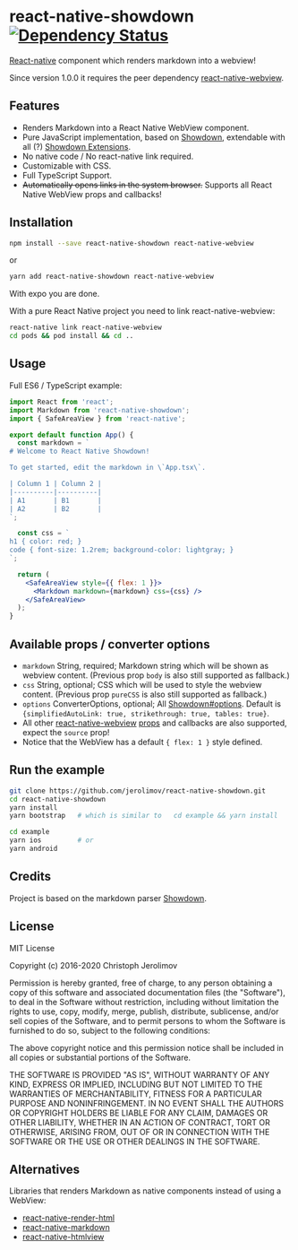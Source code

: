 # react-native-showdown [![Dependency Status][dependency-image]][dependency-url]

[React-native](http://facebook.github.io/react-native/) component which renders markdown into a webview!

Since version 1.0.0 it requires the peer dependency [react-native-webview](https://github.com/react-native-community/react-native-webview).

## Features

* Renders Markdown into a React Native WebView component.
* Pure JavaScript implementation, based on [Showdown](https://github.com/showdownjs/showdown),
  extendable with all (?) [Showdown Extensions](https://github.com/showdownjs/showdown/wiki/Extensions).
* No native code / No react-native link required.
* Customizable with CSS.
* Full TypeScript Support.
* ~~Automatically opens links in the system browser.~~ Supports all React Native WebView props and callbacks!

## Installation

```bash
npm install --save react-native-showdown react-native-webview
```

or

```bash
yarn add react-native-showdown react-native-webview
```

With expo you are done.

With a pure React Native project you need to link react-native-webview:

```bash
react-native link react-native-webview
cd pods && pod install && cd ..
```

## Usage

Full ES6 / TypeScript example:

```jsx
import React from 'react';
import Markdown from 'react-native-showdown';
import { SafeAreaView } from 'react-native';

export default function App() {
  const markdown = `
# Welcome to React Native Showdown!

To get started, edit the markdown in \`App.tsx\`.

| Column 1 | Column 2 |
|----------|----------|
| A1       | B1       |
| A2       | B2       |
`;

  const css = `
h1 { color: red; }
code { font-size: 1.2rem; background-color: lightgray; }
`;

  return (
    <SafeAreaView style={{ flex: 1 }}>
      <Markdown markdown={markdown} css={css} />
    </SafeAreaView>
  );
}
```

## Available props / converter options

* `markdown` String, required;
  Markdown string which will be shown as webview content.
  (Previous prop `body` is also still supported as fallback.)
* `css` String, optional;
  CSS which will be used to style the webview content.
  (Previous prop `pureCSS` is also still supported as fallback.)
* `options` ConverterOptions, optional;
  All [Showdown#options](https://github.com/showdownjs/showdown#valid-options). 
  Default is `{simplifiedAutoLink: true, strikethrough: true, tables: true}`.
* All other [react-native-webview](https://github.com/react-native-community/react-native-webview)
  [props](https://github.com/react-native-community/react-native-webview/blob/master/docs/Reference.md#props-index) and callbacks are also supported, expect the `source` prop!
* Notice that the WebView has a default `{ flex: 1 }` style defined.

## Run the example

```bash
git clone https://github.com/jerolimov/react-native-showdown.git
cd react-native-showdown
yarn install
yarn bootstrap   # which is similar to   cd example && yarn install

cd example
yarn ios         # or
yarn android
```

## Credits

Project is based on the markdown parser [Showdown](https://github.com/showdownjs/showdown).

## License

MIT License

Copyright (c) 2016-2020 Christoph Jerolimov

Permission is hereby granted, free of charge, to any person obtaining a copy
of this software and associated documentation files (the "Software"), to deal
in the Software without restriction, including without limitation the rights
to use, copy, modify, merge, publish, distribute, sublicense, and/or sell
copies of the Software, and to permit persons to whom the Software is
furnished to do so, subject to the following conditions:

The above copyright notice and this permission notice shall be included in all
copies or substantial portions of the Software.

THE SOFTWARE IS PROVIDED "AS IS", WITHOUT WARRANTY OF ANY KIND, EXPRESS OR
IMPLIED, INCLUDING BUT NOT LIMITED TO THE WARRANTIES OF MERCHANTABILITY,
FITNESS FOR A PARTICULAR PURPOSE AND NONINFRINGEMENT. IN NO EVENT SHALL THE
AUTHORS OR COPYRIGHT HOLDERS BE LIABLE FOR ANY CLAIM, DAMAGES OR OTHER
LIABILITY, WHETHER IN AN ACTION OF CONTRACT, TORT OR OTHERWISE, ARISING FROM,
OUT OF OR IN CONNECTION WITH THE SOFTWARE OR THE USE OR OTHER DEALINGS IN THE
SOFTWARE.

## Alternatives

Libraries that renders Markdown as native components instead of using a WebView:

* [react-native-render-html](https://github.com/archriss/react-native-render-html)
* [react-native-markdown](https://github.com/lwansbrough/react-native-markdown)
* [react-native-htmlview](https://github.com/jsdf/react-native-htmlview)

[travis-image]: https://img.shields.io/travis/jerolimov/react-native-showdown/master.svg?style=flat-square
[travis-url]: https://travis-ci.org/jerolimov/react-native-showdown
[coveralls-image]: https://img.shields.io/coveralls/jerolimov/react-native-showdown/master.svg?style=flat-square
[coveralls-url]: https://coveralls.io/r/jerolimov/react-native-showdown
[dependency-image]: http://img.shields.io/david/jerolimov/react-native-showdown.svg?style=flat-square
[dependency-url]: https://david-dm.org/jerolimov/react-native-showdown
